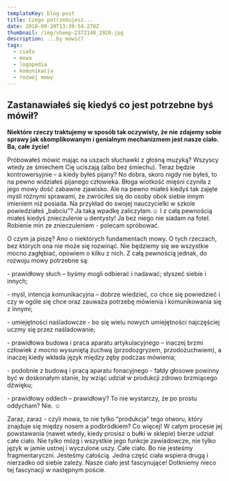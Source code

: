 ```yaml
---
templateKey: blog-post
title: Czego potrzebujesz...
date: 2018-09-20T13:39:54.278Z
thumbnail: /img/sheep-2372148_1920.jpg
description: ...by mówić?
tags:
  - ciało
  - mowa
  - logopedia
  - komunikacja
  - rozwój mowy
---
```

## Zastanawiałeś się kiedyś co jest potrzebne byś mówił?

**Niektóre rzeczy traktujemy w sposób tak oczywisty, że nie zdajemy sobie sprawy jak skomplikowanym i genialnym mechanizmem jest nasze ciało. Ba, całe życie!**

Próbowałeś mówić mając na uszach słuchawki z głośną muzyką? Wszyscy wtedy ze śmiechem Cię uciszają (albo bez śmiechu). Teraz będzie kontrowersyjnie – a kiedy byłeś pijany? No dobra, skoro nigdy nie byłeś, to na pewno widziałeś pijanego człowieka. Błoga wiotkość mięśni czyniła z jego mowy dość zabawne zjawisko. Ale na pewno miałeś kiedyś tak zajęte myśli różnymi sprawami, że zwróciłeś się do osoby obok siebie innym imieniem niż posiada. Na przykład do swojej nauczycielki w szkole powiedziałeś „babciu”? Ja taką wpadkę zaliczyłam.☺ I z całą pewnością miałeś kiedyś znieczulenie u dentysty! Ja bez niego nie siadam na fotel. Robienie min ze znieczuleniem - polecam spróbować.

O czym ja piszę? Ano o niektórych fundamentach mowy. O tych rzeczach, bez których ona nie może się rozwinąć. Nie będziemy się we wszystkie mocno zagłębiać, opowiem o kilku z nich. Z całą pewnością jednak, do rozwoju mowy potrzebne są:

\- prawidłowy słuch – byśmy mogli odbierać i nadawać; słyszeć siebie i innych;

\- myśl, intencja komunikacyjna – dobrze wiedzieć, co chce się powiedzieć i czy w ogóle się chce oraz zauważa potrzebę mówienia i komunikowania się z innymi;

\- umiejętności naśladowcze - bo się wielu nowych umiejętności najczęściej uczmy się przez naśladowanie;

\- prawidłowa budowa i praca aparatu artykulacyjnego – inaczej brzmi człowiek z mocno wysuniętą żuchwą (przodozgryzem, przodożuchwiem), a inaczej kiedy wkłada język między zęby podczas mówienia;

\- podobnie z budową i pracą aparatu fonacyjnego - fałdy głosowe powinny być w doskonałym stanie, by wziąć udział w produkcji zdrowo brzmiącego dźwięku;

\- prawidłowy oddech – prawidłowy? To nie wystarczy, że po prostu oddycham?  Nie. ☺

Zaraz, zaraz - czyli mowa, to nie tylko “produkcja” tego otworu, który znajduje się między nosem a podbródkiem? 
Co więcej! W całym procesie jej powstawania (nawet wtedy, kiedy prosisz o bułki w sklepie) bierze udział całe ciało. Nie tylko mózg i wszystkie jego funkcje zawiadowcze, nie tylko język w jamie ustnej i wyczulone uszy. Całe ciało. Bo nie jesteśmy fragmentaryczni. Jesteśmy całością. Jedna część ciała wspiera drugą i nierzadko od siebie zależy. Nasze ciało jest fascynujące! Dotkniemy nieco tej fascynacji w następnym poście.

